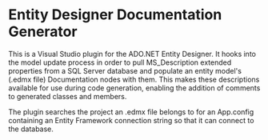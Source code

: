 Entity Designer Documentation Generator
========================

This is a Visual Studio plugin for the ADO.NET Entity Designer. It hooks into the model update process
in order to pull MS_Description extended properties from a SQL Server database and populate an entity 
model's (.edmx file) Documentation nodes with them. This makes these descriptions available for use 
during code generation, enabling the addition of comments to generated classes and members.

The plugin searches the project an .edmx file belongs to for an App.config containing an Entity
Framework connection string so that it can connect to the database.
